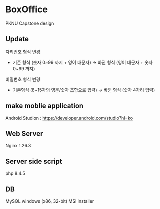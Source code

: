 # BoxOffice
PKNU Capstone design

## Update
자리번호 형식 변경
- 기존 형식 (숫자 0~99 까지 + 영어 대문자) → 바뀐 형식 (영어 대문자 + 숫자 0~99 까지)

비밀번호 형식 변경
- 기존형식 (8~15자의 영문/숫자 조합으로 입력) → 바뀐 형식 (숫자 4자리 입력)

## make moblie application
Android Studion : https://developer.android.com/studio?hl=ko

## Web Server
Nginx 1.26.3

## Server side script
php 8.4.5

## DB
MySQL windows (x86, 32-bit) MSI installer

